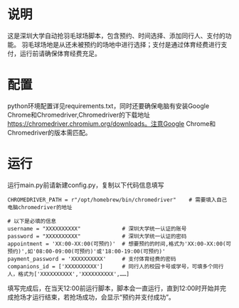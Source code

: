 # 说明
这是深圳大学自动抢羽毛球场脚本，包含预约、时间选择、添加同行人、支付的功能。
羽毛球场地是从还未被预约的场地中进行选择；支付是通过体育经费进行支付，运行前请确保体育经费充足。

# 配置
python环境配置详见requirements.txt，同时还要确保电脑有安装Google Chrome和Chromedriver,Chromedriver的下载地址 https://chromedriver.chromium.org/downloads。注意Google Chrome和Chromedriver的版本需匹配。

# 运行
运行main.py前请新建config.py，复制以下代码信息填写   
```
CHROMEDRIVER_PATH = r"/opt/homebrew/bin/chromedriver"    # 需要填入自己电脑chromedriver的地址

# 以下是必填的信息
username = "XXXXXXXXXX"             # 深圳大学统一认证的账号
password = "XXXXXXXXXX"             # 深圳大学统一认证的密码
appointment = 'XX:00-XX:00(可预约)'  # 想要预约的时间,格式为'XX:00-XX:00(可预约)',如'08:00-09:00(可预约)'或'18:00-19:00(可预约)'
payment_password = 'XXXXXXXXXX'     # 支付体育经费的密码
companions_id = ['XXXXXXXXXX']      # 同行人的校园卡号或学号，可填多个同行人，格式为['XXXXXXXXXX','XXXXXXXXXX',……]
```
填写完成后，在当天12:00前运行脚本，脚本会一直运行，直到12:00时开始并完成抢场才运行结束，若抢场成功，会显示“预约并支付成功”。  
